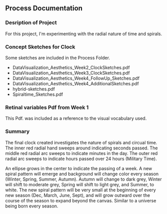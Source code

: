 ## Process Documentation

### Desription of Project
For this project, I'm experimenting with the radial nature of time and spirals.   

### Concept Sketches for Clock
Some sketches are included in the Process Folder.

* DataVisualization_Aesthetics_Week2_ClockSketches.pdf 
* DataVisualization_Aesthetics_Week3_ClockSketches.pdf
* DataVisualization_Aesthetics_Week4_FollowUp_Sketches.pdf
* DataVisualization_Aesthetics_Week4_AdditionalSketches.pdf
* hybrid-sketches.pdf
* Spiraltime_Sketches.pdf

### Retinal variables Pdf from Week 1
This Pdf. was included as a reference to the visual vocabulary used. 

### Summary
The final clock created investigates the nature of spirals and circual time.
The inner red radial hand sweeps around indicating seconds passed.
The middle red radial arc sweeps to indicate minutes in the day.
The outer red radial arc sweeps to indicate hours passed over 24 hours (Military Time).

An ellipse grows in the center to indicate the passing of a week. 
A new spiral pattern will emerge and background will change color every season (Winter, Spring, Summer, Autumn).
Autumn will change to dark grey,  Winter will shift to moderate grey, Spring will shift to light grey, and Summer, to white. 
The new spiral pattern will be very small at the beginning of every new season (Dec, March, June, Sept), and will grow outward over the course of the season to expand beyond the canvas. Similar to a universe being born every season.








